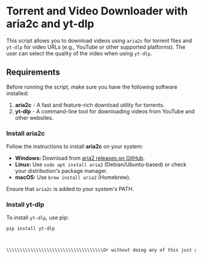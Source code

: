 # Torrent and Video Downloader with aria2c and yt-dlp

This script allows you to download videos using `aria2c` for torrent files and `yt-dlp` for video URLs (e.g., YouTube or other supported platforms). The user can select the quality of the video when using `yt-dlp`.

## Requirements

Before running the script, make sure you have the following software installed:

1. **aria2c** - A fast and feature-rich download utility for torrents.
2. **yt-dlp** - A command-line tool for downloading videos from YouTube and other websites.

### Install aria2c
Follow the instructions to install **aria2c** on your system:

- **Windows:** Download from [aria2 releases on GitHub](https://github.com/aria2/aria2/releases).
- **Linux:** Use `sudo apt install aria2` (Debian/Ubuntu-based) or check your distribution's package manager.
- **macOS:** Use `brew install aria2` (Homebrew).

Ensure that `aria2c` is added to your system's PATH.

### Install yt-dlp
To install `yt-dlp`, use pip:

```bash
pip install yt-dlp



\\\\\\\\\\\\\\\\\\\\\\\\\\\\\\\\\\\\Or without doing any of this just go ExeFile folder and run the excutable file\\\\\\\\\\\\\\\\\\\\\\\\\\\\\\\\\
